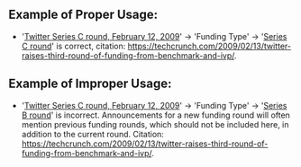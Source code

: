 ## Example of Proper Usage:
* '[Twitter Series C round, February 12, 2009](https://golden.com/wiki/Twitter_Series_C_round%2C_February_12%2C_2009-W4ZZ55K)' → 'Funding Type' → '[Series C round](https://golden.com/wiki/Series_C_round-4NNG3YW)' is correct, citation: https://techcrunch.com/2009/02/13/twitter-raises-third-round-of-funding-from-benchmark-and-ivp/. 

## Example of Improper Usage:
* '[Twitter Series C round, February 12, 2009](https://golden.com/wiki/Twitter_Series_C_round%2C_February_12%2C_2009-W4ZZ55K)' → 'Funding Type' → '[Series B round](https://golden.com/wiki/Series_B_round-DBBBGP4)' is incorrect. Announcements for a new funding round will often mention previous funding rounds, which should not be included here, in addition to the current round. Citation: https://techcrunch.com/2009/02/13/twitter-raises-third-round-of-funding-from-benchmark-and-ivp/.

